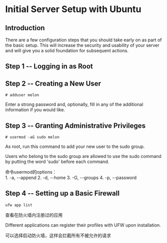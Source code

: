 # Initial Server Setup with Ubuntu

## Introduction
There are a few configuration steps that you should take early on as part of the basic setup. This will increase the security and usability of your server and will give you a solid foundation for subsequent actions.

## Step 1 -- Logging in as Root
## Step 2 -- Creating a New User
```
# adduser melon
```
Enter a strong password and, optionally, fill in any of the additional information if you would like.

## Step 3 -- Granting Administrative Privileges
```
# usermod -aG sudo melon
```
As root, run this command to add your new user to the sudo group.  

Users who belong to the sudo group are allowed to use the sudo command by putting the word 'sudo' before each command.

命令usermod的options：  
    1. -a, --append
    2. -d, --home
    3. -G, --groups
    4. -p, --password
    
 ## Step 4 -- Setting up a Basic Firewall
```
ufw app list
```
查看在防火墙内注册过的应用  

Different applications can register their profiles with UFW upon installation.  

可以选择启动防火墙，这样会拦截所有不被允许的请求
